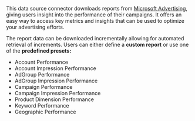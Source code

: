 This data source connector downloads reports from [Microsoft Advertising](https://ads.microsoft.com/), giving users
insight into the performance of their campaigns. It offers an easy way to access key metrics and insights that can be
used to optimize your advertising efforts.

The report data can be downloaded incrementally allowing for automated retrieval of increments. Users can either define
a **custom report** or use one of the **predefined presets:**

- Account Performance
- Account Impression Performance
- AdGroup Performance
- AdGroup Impression Performance
- Campaign Performance
- Campaign Impression Performance
- Product Dimension Performance
- Keyword Performance
- Geographic Performance